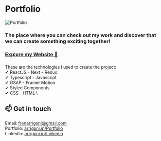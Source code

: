 # Portfolio

![Portfolio](https://github.com/francixclouds/portfolio/blob/master/src/assets/media/portfolio.png?raw=true)

### The place where you can check out my work and discover that we can create something exciting together!

### [Explore my Website 🚀](https://arrigoni.in/)

###

These are the technologies I used to create the project: \
✔ ReactJS - Next - Redux \
✔ Typescript - Javascript \
✔ GSAP - Framer Motion \
✔ Styled Components \
✔ CSS - HTML \

## 📫 Get in touch

Email: franarrigoni@gmail.com \
Portfolio: [arrigoni.in/Portfolio](https://arrigoni.in/Portfolio/) \
LinkedIn: [arrigoni.in/Linkedin](https://arrigoni.in/Linkedin/)
